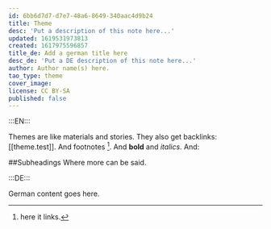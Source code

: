 ```yaml
---
id: 6bb6d7d7-d7e7-48a6-8649-340aac4d9b24
title: Theme
desc: 'Put a description of this note here...'
updated: 1619531973813
created: 1617975596857
title_de: Add a german title here
desc_de: 'Put a DE description of this note here...'
author: Author name(s) here.
tao_type: theme
cover_image: 
license: CC BY-SA
published: false
---
```


:::EN:::

Themes are like materials and stories. They also get backlinks: [[theme.test]].
And footnotes [^footnote1].
And **bold** and _italics_.
And:

##Subheadings
Where more can be said.

[^footnote1]: here it links.

:::DE:::

German content goes here.